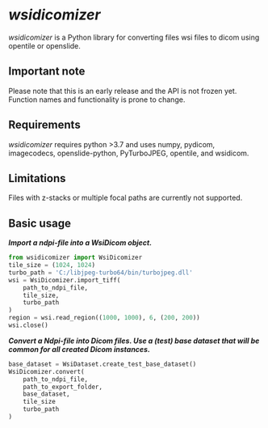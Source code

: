 # *wsidicomizer*
*wsidicomizer* is a Python library for converting files wsi files to dicom using opentile or openslide.

## Important note
Please note that this is an early release and the API is not frozen yet. Function names and functionality is prone to change.

## Requirements
*wsidicomizer* requires python >3.7 and uses numpy, pydicom, imagecodecs, openslide-python, PyTurboJPEG, opentile, and wsidicom.

## Limitations
Files with z-stacks or multiple focal paths are currently not supported.

## Basic usage
***Import a ndpi-file into a WsiDicom object.***
```python
from wsidicomizer import WsiDicomizer
tile_size = (1024, 1024)
turbo_path = 'C:/libjpeg-turbo64/bin/turbojpeg.dll'
wsi = WsiDicomizer.import_tiff(
    path_to_ndpi_file,
    tile_size,
    turbo_path
)
region = wsi.read_region((1000, 1000), 6, (200, 200))
wsi.close()
```

***Convert a Ndpi-file into Dicom files. Use a (test) base dataset that will be common for all created Dicom instances.***
```python
base_dataset = WsiDataset.create_test_base_dataset()
WsiDicomizer.convert(
    path_to_ndpi_file,
    path_to_export_folder,
    base_dataset,
    tile_size
    turbo_path
)
```
